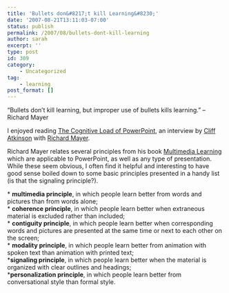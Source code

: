 ```yaml
---
title: 'Bullets don&#8217;t kill Learning&#8230;'
date: '2007-08-21T13:11:03-07:00'
status: publish
permalink: /2007/08/bullets-dont-kill-learning
author: sarah
excerpt: ''
type: post
id: 309
category:
    - Uncategorized
tag:
    - learning
post_format: []
---
```

“Bullets don’t kill learning, but improper use of bullets kills learning.” –Richard Mayer

I enjoyed reading [The Cognitive Load of PowerPoint](http://www.sociablemedia.com/articles_mayer.htm), an interview by [Cliff Atkinson](http://www.sociablemedia.com/) with [Richard Mayer](http://www.psych.ucsb.edu/people/faculty/mayer/).

Richard Mayer relates several principles from his book [Multimedia Learning](http://www.amazon.com/exec/obidos/redirect?link_code=as2&path=ASIN/0521787491&tag=ultrasaurus-20&camp=1789&creative=9325) which are applicable to PowerPoint, as well as any type of presentation. While these seem obvious, I often find it helpful and interesting to have good sense boiled down to some basic principles presented in a handy list (is that the signaling principle?).

\* **multimedia principle**, in which people learn better from words and pictures than from words alone;  
\* **coherence principle**, in which people learn better when extraneous material is excluded rather than included;  
\* **contiguity principle**, in which people learn better when corresponding words and pictures are presented at the same time or next to each other on the screen;  
\* **modality principle**, in which people learn better from animation with spoken text than animation with printed text;  
\***signaling principle**, in which people learn better when the material is organized with clear outlines and headings;  
\***personalization principle**, in which people learn better from conversational style than formal style.